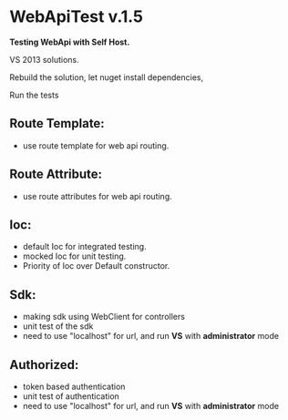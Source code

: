 # WebApiTest v.1.5
**Testing WebApi with Self Host.** 

VS 2013 solutions. 

Rebuild the solution, let nuget install dependencies,

Run the tests


Route Template:
---------------

- use route template for web api routing.

Route Attribute:
----------------

- use route attributes for web api routing.

Ioc:
----
- default Ioc for integrated testing.
- mocked Ioc for unit testing.
- Priority of Ioc over Default constructor.

Sdk:
----
- making sdk using WebClient for controllers
- unit test of the sdk
- need to use "localhost" for url, and run **VS** with **administrator** mode

Authorized:
-----------
- token based authentication
- unit test of authentication
- need to use "localhost" for url, and run **VS** with **administrator** mode


